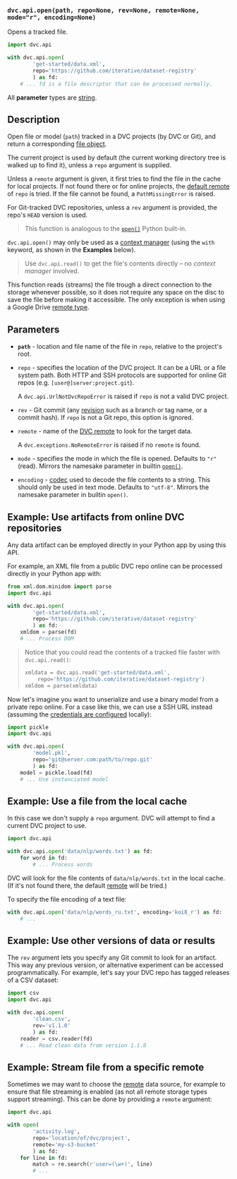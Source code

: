 ### `dvc.api.open(path, repo=None, rev=None, remote=None, mode="r", encoding=None)`

Opens a tracked file.

```py
import dvc.api

with dvc.api.open(
        'get-started/data.xml',
        repo='https://github.com/iterative/dataset-registry'
        ) as fd:
    # ... fd is a file descriptor that can be processed normally.
```

All **parameter** types are
[string](https://docs.python.org/3/library/stdtypes.html#text-sequence-type-str).

## Description

Open file or model (`path`) tracked in a <abbr>DVC projects</abbr> (by DVC or
Git), and return a corresponding
[file object](https://docs.python.org/3/glossary.html#term-file-object).

The current project is used by default (the current working directory tree is
walked up to find it), unless a `repo` argument is supplied.

Unless a `remote` argument is given, it first tries to find the file in the
<abbr>cache</abbr> for local projects. If not found there or for online
projects, the [default remote](/doc/command-reference/remote/default) of `repo`
is tried. If the file cannot be found, a `PathMissingError` is raised.

For Git-tracked <abbr>DVC repositories</abbr>, unless a `rev` argument is
provided, the repo's `HEAD` version is used.

> This function is analogous to the
> [`open()`](https://docs.python.org/3/library/functions.html#open) Python
> built-in.

`dvc.api.open()` may only be used as a
[context manager](https://www.python.org/dev/peps/pep-0343/#context-managers-in-the-standard-library)
(using the `with` keyword, as shown in the **Examples** below).

> Use `dvc.api.read()` to get the file's contents directly – no _context
> manager_ involved.

This function reads (streams) the file trough a direct connection to the storage
whenever possible, so it does not require any space on the disc to save the file
before making it accessible. The only exception is when using a Google Drive
[remote type](/doc/command-reference/remote/add#supported-storage-types).

## Parameters

- **`path`** - location and file name of the file in `repo`, relative to the
  project's root.

- `repo` - specifies the location of the DVC project. It can be a URL or a file
  system path. Both HTTP and SSH protocols are supported for online Git repos
  (e.g. `[user@]server:project.git`).

  A `dvc.api.UrlNotDvcRepoError` is raised if `repo` is not a valid DVC project.

- `rev` - Git commit (any [revision](https://git-scm.com/docs/revisions) such as
  a branch or tag name, or a commit hash). If `repo` is not a Git repo, this
  option is ignored.

- `remote` - name of the [DVC remote](/doc/command-reference/remote) to look for
  the target data.

  A `dvc.exceptions.NoRemoteError` is raised if no `remote` is found.

- `mode` - specifies the mode in which the file is opened. Defaults to `"r"`
  (read). Mirrors the namesake parameter in builtin
  [`open()`](https://docs.python.org/3/library/functions.html#open).

- `encoding` -
  [codec](https://docs.python.org/3/library/codecs.html#standard-encodings) used
  to decode the file contents to a string. This should only be used in text
  mode. Defaults to `"utf-8"`. Mirrors the namesake parameter in builtin
  `open()`.

## Example: Use artifacts from online DVC repositories

Any <abbr>data artifact</abbr> can be employed directly in your Python app by
using this API.

For example, an XML file from a public DVC repo online can be processed directly
in your Python app with:

```py
from xml.dom.minidom import parse
import dvc.api

with dvc.api.open(
        'get-started/data.xml',
        repo='https://github.com/iterative/dataset-registry'
        ) as fd:
    xmldom = parse(fd)
    # ... Process DOM
```

> Notice that you could read the contents of a tracked file faster with
> `dvc.api.read()`:
>
> ```py
> xmldata = dvc.api.read('get-started/data.xml',
>     repo='https://github.com/iterative/dataset-registry')
> xmldom = parse(xmldata)
> ```

Now let's imagine you want to unserialize and use a binary model from a private
repo online. For a case like this, we can use a SSH URL instead (assuming the
[credentials are configured](https://help.github.com/en/github/authenticating-to-github/connecting-to-github-with-ssh)
locally):

```py
import pickle
import dvc.api

with dvc.api.open(
        'model.pkl',
        repo='git@server.com:path/to/repo.git'
        ) as fd:
    model = pickle.load(fd)
    # ... Use instanciated model
```

## Example: Use a file from the local cache

In this case we don't supply a `repo` argument. DVC will attempt to find a
current <abbr>DVC project</abbr> to use.

```py
import dvc.api

with dvc.api.open('data/nlp/words.txt') as fd:
    for word in fd:
        # ... Process words
```

DVC will look for the file contents of `data/nlp/words.txt` in the local
<abbr>cache</abbr>. (If it's not found there, the default
[remote](/doc/command-reference/remote) will be tried.)

To specify the file encoding of a text file:

```py
with dvc.api.open('data/nlp/words_ru.txt', encoding='koi8_r') as fd:
    # ...
```

## Example: Use other versions of data or results

The `rev` argument lets you specify any Git commit to look for an artifact. This
way any previous version, or alternative experiment can be accessed
programmatically. For example, let's say your DVC repo has tagged releases of a
CSV dataset:

```py
import csv
import dvc.api

with dvc.api.open(
        'clean.csv',
        rev='v1.1.0'
        ) as fd:
    reader = csv.reader(fd)
    # ... Read clean data from version 1.1.0
```

## Example: Stream file from a specific remote

Sometimes we may want to choose the [remote](/doc/command-reference/remote) data
source, for example to ensure that file streaming is enabled (as not all remote
storage types support streaming). This can be done by providing a `remote`
argument:

```py
import dvc.api

with open(
        'activity.log',
        repo='location/of/dvc/project',
        remote='my-s3-bucket'
        ) as fd:
    for line in fd:
        match = re.search(r'user=(\w+)', line)
        # ...
```
